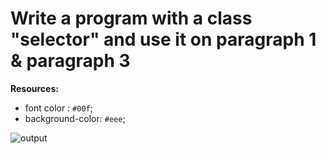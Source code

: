 # Write a program with a class "selector" and use it on paragraph 1 & paragraph 3

**Resources:**

- font color : `#00f`; 
- background-color: `#eee`;

![output](https://storage.googleapis.com/acciojob-open-file-collections/class-practise.png)
